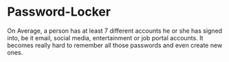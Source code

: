 # Password-Locker
On Average, a person has at least 7 different accounts he or she has signed into, be it email, social media, entertainment or job portal accounts. It becomes really hard to remember all those passwords and even create new ones.
